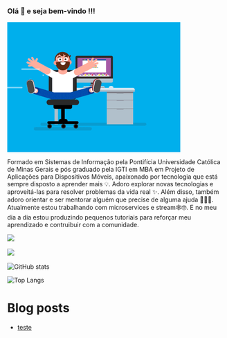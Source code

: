 ### Olá 👋 e seja bem-vindo !!!

<img align="center" alt="" src="https://github.com/pinguim16/pinguim16/blob/main/coder.gif?raw=true" />

Formado em Sistemas de Informação pela Pontifícia Universidade Católica de Minas Gerais e pós graduado pela IGTI em MBA em Projeto de Aplicações para Dispositivos Móveis, apaixonado por tecnologia que está sempre disposto a aprender mais 💡. Adoro explorar novas tecnologias e aproveitá-las para resolver problemas da vida real ✨. Além disso, também adoro orientar e ser mentorar alguém que precise de alguma ajuda 👨🏻‍💻. Atualmente estou trabalhando com microservices e stream🕸️🤓. E no meu dia a dia estou produzindo pequenos tutoriais para reforçar meu aprendizado e contruibuir com a comunidade.

![](https://visitor-badge.glitch.me/badge?page_id=pinguim16&style=flat-square&color=0088cc)

[![](https://gitwar.herokuapp.com/badge?username=pinguim16&label=Gitwar%20Profile%20Score&style=for-the-badge&color=0088cc)](https://gitwar.herokuapp.com/)


![GitHub stats](https://github-readme-stats.vercel.app/api?username=pinguim16&show_icons=true&theme=tokyonight)

![Top Langs](https://github-readme-stats.vercel.app/api/top-langs/?username=pinguim16&theme=tokyonight)

# Blog posts
<!-- BLOG-POST-LIST:START -->
- [teste](https://dev.to/pinguim16/teste-il3)
<!-- BLOG-POST-LIST:END -->

<!--
**pinguim16/pinguim16** is a ✨ _special_ ✨ repository because its `README.md` (this file) appears on your GitHub profile.

Here are some ideas to get you started:

- 🔭 I’m currently working on ...
- 🌱 I’m currently learning ...
- 👯 I’m looking to collaborate on ...
- 🤔 I’m looking for help with ...
- 💬 Ask me about ...
- 📫 How to reach me: ...
- 😄 Pronouns: ...
- ⚡ Fun fact: ...
-->
